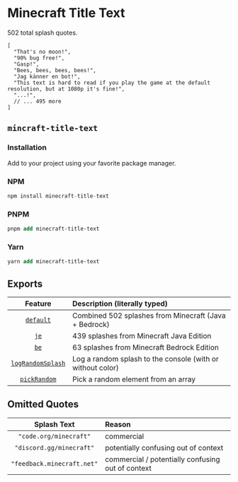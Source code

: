 # Minecraft Title Text

502 total splash quotes.

```json5
[
  "That's no moon!",
  "90% bug free!",
  "Gasp!",
  "Bees, bees, bees, bees!",
  "Jag känner en bot!",
  "This text is hard to read if you play the game at the default resolution, but at 1080p it's fine!",
  "...!",
  // ... 495 more
]
```

## `mincraft-title-text`

### Installation

Add to your project using your favorite package manager.

### NPM

```hs
npm install minecraft-title-text
```

### PNPM

```llvm
pnpm add minecraft-title-text
```

### Yarn

```llvm
yarn add minecraft-title-text
```

## Exports

| Feature | Description (literally typed) |
| :---: | :--- |
| [`default`](src/splashes.mts) | Combined 502 splashes from Minecraft (Java + Bedrock) |
| [`je`](src/splashes.mts) | 439 splashes from Minecraft Java Edition |
| [`be`](src/splashes.mts) | 63 splashes from Minecraft Bedrock Edition |
| [`logRandomSplash`](src/index.mts) | Log a random splash to the console (with or without color) |
| [`pickRandom`](src/index.mts) | Pick a random element from an array |

## Omitted Quotes

| Splash Text | Reason |
| :---: | :--- |
| `"code.org/minecraft"` | commercial |
| `"discord.gg/minecraft"` | potentially confusing out of context |
| `"feedback.minecraft.net"` | commercial / potentially confusing out of context |
